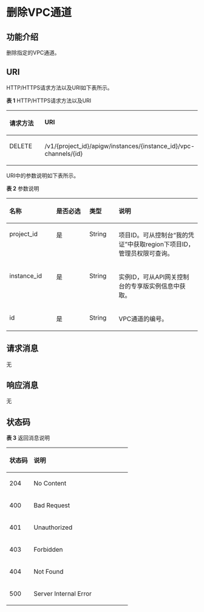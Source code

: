 # 删除VPC通道<a name="ZH-CN_TOPIC_0000001082221305"></a>

## 功能介绍<a name="zh-cn_topic_0225568979_section173482301428"></a>

删除指定的VPC通道。

## URI<a name="zh-cn_topic_0225568979_section1336323014423"></a>

HTTP/HTTPS请求方法以及URI如下表所示。

**表 1**  HTTP/HTTPS请求方法以及URI

<a name="zh-cn_topic_0225568979_table1439319294431"></a>
<table><thead align="left"><tr id="zh-cn_topic_0225568979_row1393229154314"><th class="cellrowborder" valign="top" width="20%" id="mcps1.2.3.1.1"><p id="zh-cn_topic_0225568979_p14361448204314"><a name="zh-cn_topic_0225568979_p14361448204314"></a><a name="zh-cn_topic_0225568979_p14361448204314"></a>请求方法</p>
</th>
<th class="cellrowborder" valign="top" width="80%" id="mcps1.2.3.1.2"><p id="zh-cn_topic_0225568979_p1936174864316"><a name="zh-cn_topic_0225568979_p1936174864316"></a><a name="zh-cn_topic_0225568979_p1936174864316"></a>URI</p>
</th>
</tr>
</thead>
<tbody><tr id="zh-cn_topic_0225568979_row8393122914436"><td class="cellrowborder" valign="top" width="20%" headers="mcps1.2.3.1.1 "><p id="zh-cn_topic_0225568979_p1236111482435"><a name="zh-cn_topic_0225568979_p1236111482435"></a><a name="zh-cn_topic_0225568979_p1236111482435"></a>DELETE</p>
</td>
<td class="cellrowborder" valign="top" width="80%" headers="mcps1.2.3.1.2 "><p id="zh-cn_topic_0225568979_p11361848184318"><a name="zh-cn_topic_0225568979_p11361848184318"></a><a name="zh-cn_topic_0225568979_p11361848184318"></a>/v1/{project_id}/apigw/instances/{instance_id}/vpc-channels/{id}</p>
</td>
</tr>
</tbody>
</table>

URI中的参数说明如下表所示。

**表 2**  参数说明

<a name="zh-cn_topic_0225568979_table18784710"></a>
<table><thead align="left"><tr id="zh-cn_topic_0225568979_row37287554"><th class="cellrowborder" valign="top" width="24.48755124487551%" id="mcps1.2.5.1.1"><p id="zh-cn_topic_0225568979_p393051"><a name="zh-cn_topic_0225568979_p393051"></a><a name="zh-cn_topic_0225568979_p393051"></a>名称</p>
</th>
<th class="cellrowborder" valign="top" width="17.348265173482652%" id="mcps1.2.5.1.2"><p id="zh-cn_topic_0225568979_p31837140"><a name="zh-cn_topic_0225568979_p31837140"></a><a name="zh-cn_topic_0225568979_p31837140"></a>是否必选</p>
</th>
<th class="cellrowborder" valign="top" width="15.308469153084694%" id="mcps1.2.5.1.3"><p id="zh-cn_topic_0225568979_p28671509"><a name="zh-cn_topic_0225568979_p28671509"></a><a name="zh-cn_topic_0225568979_p28671509"></a>类型</p>
</th>
<th class="cellrowborder" valign="top" width="42.85571442855714%" id="mcps1.2.5.1.4"><p id="zh-cn_topic_0225568979_p40690887"><a name="zh-cn_topic_0225568979_p40690887"></a><a name="zh-cn_topic_0225568979_p40690887"></a>说明</p>
</th>
</tr>
</thead>
<tbody><tr id="zh-cn_topic_0225568979_row124910277568"><td class="cellrowborder" valign="top" width="24.48755124487551%" headers="mcps1.2.5.1.1 "><p id="zh-cn_topic_0225568979_p55878963"><a name="zh-cn_topic_0225568979_p55878963"></a><a name="zh-cn_topic_0225568979_p55878963"></a>project_id</p>
</td>
<td class="cellrowborder" valign="top" width="17.348265173482652%" headers="mcps1.2.5.1.2 "><p id="zh-cn_topic_0225568979_p29902160"><a name="zh-cn_topic_0225568979_p29902160"></a><a name="zh-cn_topic_0225568979_p29902160"></a>是</p>
</td>
<td class="cellrowborder" valign="top" width="15.308469153084694%" headers="mcps1.2.5.1.3 "><p id="zh-cn_topic_0225568979_p6155914"><a name="zh-cn_topic_0225568979_p6155914"></a><a name="zh-cn_topic_0225568979_p6155914"></a>String</p>
</td>
<td class="cellrowborder" valign="top" width="42.85571442855714%" headers="mcps1.2.5.1.4 "><p id="zh-cn_topic_0225568979_p28867016"><a name="zh-cn_topic_0225568979_p28867016"></a><a name="zh-cn_topic_0225568979_p28867016"></a>项目ID。可从控制台“我的凭证”中获取region下项目ID，管理员权限可查询。</p>
</td>
</tr>
<tr id="zh-cn_topic_0225568979_row105135261562"><td class="cellrowborder" valign="top" width="24.48755124487551%" headers="mcps1.2.5.1.1 "><p id="zh-cn_topic_0225568979_p1780913159538"><a name="zh-cn_topic_0225568979_p1780913159538"></a><a name="zh-cn_topic_0225568979_p1780913159538"></a>instance_id</p>
</td>
<td class="cellrowborder" valign="top" width="17.348265173482652%" headers="mcps1.2.5.1.2 "><p id="zh-cn_topic_0225568979_p9809215115310"><a name="zh-cn_topic_0225568979_p9809215115310"></a><a name="zh-cn_topic_0225568979_p9809215115310"></a>是</p>
</td>
<td class="cellrowborder" valign="top" width="15.308469153084694%" headers="mcps1.2.5.1.3 "><p id="zh-cn_topic_0225568979_p1280914152538"><a name="zh-cn_topic_0225568979_p1280914152538"></a><a name="zh-cn_topic_0225568979_p1280914152538"></a>String</p>
</td>
<td class="cellrowborder" valign="top" width="42.85571442855714%" headers="mcps1.2.5.1.4 "><p id="zh-cn_topic_0225568979_p1880914157537"><a name="zh-cn_topic_0225568979_p1880914157537"></a><a name="zh-cn_topic_0225568979_p1880914157537"></a>实例ID，可从API网关控制台的专享版实例信息中获取。</p>
</td>
</tr>
<tr id="zh-cn_topic_0225568979_row7627537"><td class="cellrowborder" valign="top" width="24.48755124487551%" headers="mcps1.2.5.1.1 "><p id="zh-cn_topic_0225568979_p13850780"><a name="zh-cn_topic_0225568979_p13850780"></a><a name="zh-cn_topic_0225568979_p13850780"></a>id</p>
</td>
<td class="cellrowborder" valign="top" width="17.348265173482652%" headers="mcps1.2.5.1.2 "><p id="zh-cn_topic_0225568979_p48171408"><a name="zh-cn_topic_0225568979_p48171408"></a><a name="zh-cn_topic_0225568979_p48171408"></a>是</p>
</td>
<td class="cellrowborder" valign="top" width="15.308469153084694%" headers="mcps1.2.5.1.3 "><p id="zh-cn_topic_0225568979_p9569939"><a name="zh-cn_topic_0225568979_p9569939"></a><a name="zh-cn_topic_0225568979_p9569939"></a>String</p>
</td>
<td class="cellrowborder" valign="top" width="42.85571442855714%" headers="mcps1.2.5.1.4 "><p id="zh-cn_topic_0225568979_p36967632"><a name="zh-cn_topic_0225568979_p36967632"></a><a name="zh-cn_topic_0225568979_p36967632"></a>VPC通道的编号。</p>
</td>
</tr>
</tbody>
</table>

## 请求消息<a name="zh-cn_topic_0225568979_section73637302425"></a>

无

## 响应消息<a name="zh-cn_topic_0225568979_section9395153012420"></a>

无

## 状态码<a name="zh-cn_topic_0225568979_section338043011426"></a>

**表 3**  返回消息说明

<a name="zh-cn_topic_0225568979_table1338010302424"></a>
<table><thead align="left"><tr id="zh-cn_topic_0225568979_row048810308426"><th class="cellrowborder" valign="top" width="20%" id="mcps1.2.3.1.1"><p id="zh-cn_topic_0225568979_p174881730194216"><a name="zh-cn_topic_0225568979_p174881730194216"></a><a name="zh-cn_topic_0225568979_p174881730194216"></a>状态码</p>
</th>
<th class="cellrowborder" valign="top" width="80%" id="mcps1.2.3.1.2"><p id="zh-cn_topic_0225568979_p848863018429"><a name="zh-cn_topic_0225568979_p848863018429"></a><a name="zh-cn_topic_0225568979_p848863018429"></a>说明</p>
</th>
</tr>
</thead>
<tbody><tr id="zh-cn_topic_0225568979_row94881130104218"><td class="cellrowborder" valign="top" width="20%" headers="mcps1.2.3.1.1 "><p id="zh-cn_topic_0225568979_p7488163084211"><a name="zh-cn_topic_0225568979_p7488163084211"></a><a name="zh-cn_topic_0225568979_p7488163084211"></a>204</p>
</td>
<td class="cellrowborder" valign="top" width="80%" headers="mcps1.2.3.1.2 "><p id="zh-cn_topic_0225568979_p948803015424"><a name="zh-cn_topic_0225568979_p948803015424"></a><a name="zh-cn_topic_0225568979_p948803015424"></a>No Content</p>
</td>
</tr>
<tr id="zh-cn_topic_0225568979_row1948893004211"><td class="cellrowborder" valign="top" width="20%" headers="mcps1.2.3.1.1 "><p id="zh-cn_topic_0225568979_p14488113015426"><a name="zh-cn_topic_0225568979_p14488113015426"></a><a name="zh-cn_topic_0225568979_p14488113015426"></a>400</p>
</td>
<td class="cellrowborder" valign="top" width="80%" headers="mcps1.2.3.1.2 "><p id="zh-cn_topic_0225568979_p164881130154211"><a name="zh-cn_topic_0225568979_p164881130154211"></a><a name="zh-cn_topic_0225568979_p164881130154211"></a>Bad Request</p>
</td>
</tr>
<tr id="zh-cn_topic_0225568979_row9488173084210"><td class="cellrowborder" valign="top" width="20%" headers="mcps1.2.3.1.1 "><p id="zh-cn_topic_0225568979_p24883304428"><a name="zh-cn_topic_0225568979_p24883304428"></a><a name="zh-cn_topic_0225568979_p24883304428"></a>401</p>
</td>
<td class="cellrowborder" valign="top" width="80%" headers="mcps1.2.3.1.2 "><p id="zh-cn_topic_0225568979_p1848810308429"><a name="zh-cn_topic_0225568979_p1848810308429"></a><a name="zh-cn_topic_0225568979_p1848810308429"></a>Unauthorized</p>
</td>
</tr>
<tr id="zh-cn_topic_0225568979_row1488230194211"><td class="cellrowborder" valign="top" width="20%" headers="mcps1.2.3.1.1 "><p id="zh-cn_topic_0225568979_p6488133064210"><a name="zh-cn_topic_0225568979_p6488133064210"></a><a name="zh-cn_topic_0225568979_p6488133064210"></a>403</p>
</td>
<td class="cellrowborder" valign="top" width="80%" headers="mcps1.2.3.1.2 "><p id="zh-cn_topic_0225568979_p10488193018426"><a name="zh-cn_topic_0225568979_p10488193018426"></a><a name="zh-cn_topic_0225568979_p10488193018426"></a>Forbidden</p>
</td>
</tr>
<tr id="zh-cn_topic_0225568979_row174882030134217"><td class="cellrowborder" valign="top" width="20%" headers="mcps1.2.3.1.1 "><p id="zh-cn_topic_0225568979_p144883304428"><a name="zh-cn_topic_0225568979_p144883304428"></a><a name="zh-cn_topic_0225568979_p144883304428"></a>404</p>
</td>
<td class="cellrowborder" valign="top" width="80%" headers="mcps1.2.3.1.2 "><p id="zh-cn_topic_0225568979_p4488103094212"><a name="zh-cn_topic_0225568979_p4488103094212"></a><a name="zh-cn_topic_0225568979_p4488103094212"></a>Not Found</p>
</td>
</tr>
<tr id="zh-cn_topic_0225568979_row5488183024215"><td class="cellrowborder" valign="top" width="20%" headers="mcps1.2.3.1.1 "><p id="zh-cn_topic_0225568979_p17488163014423"><a name="zh-cn_topic_0225568979_p17488163014423"></a><a name="zh-cn_topic_0225568979_p17488163014423"></a>500</p>
</td>
<td class="cellrowborder" valign="top" width="80%" headers="mcps1.2.3.1.2 "><p id="zh-cn_topic_0225568979_p048813014216"><a name="zh-cn_topic_0225568979_p048813014216"></a><a name="zh-cn_topic_0225568979_p048813014216"></a>Server Internal Error</p>
</td>
</tr>
</tbody>
</table>

